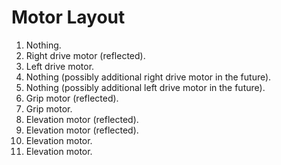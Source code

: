 # Motor Layout

1. Nothing.
2. Right drive motor (reflected).
3. Left drive motor.
4. Nothing (possibly additional right drive motor in the future).
5. Nothing (possibly additional left drive motor in the future).
6. Grip motor (reflected).
7. Grip motor.
8. Elevation motor (reflected).
9. Elevation motor (reflected).
10. Elevation motor.
11. Elevation motor.

